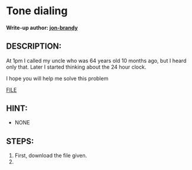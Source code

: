 # Tone dialing
#### Write-up author: [jon-brandy](https://github.com/jon-brandy)
## DESCRIPTION:
At 1pm I called my uncle who was 64 years old 10 months ago, but I heard only that. Later I started thinking about the 24 hour clock.

I hope you will help me solve this problem

[FILE]()

## HINT:
- NONE
## STEPS:
1. First, download the file given.
2. 


